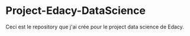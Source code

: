 # Project-Edacy-DataScience
Ceci est le repository que j'ai crée pour le project data science de Edacy.
